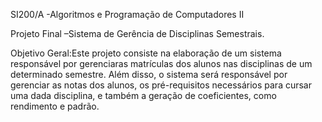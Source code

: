SI200/A -Algoritmos e Programação de Computadores II

Projeto Final –Sistema de Gerência de Disciplinas Semestrais.

Objetivo Geral:Este projeto consiste na elaboração de um sistema responsável por gerenciaras matrículas dos
alunos nas disciplinas de um determinado semestre. Além disso, o sistema será responsável por gerenciar as 
notas dos alunos, os pré-requisitos necessários para cursar uma dada disciplina, e também a geração de coeficientes,
como rendimento e padrão.
